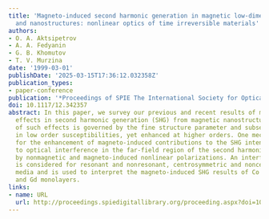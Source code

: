 ```yaml
---
title: 'Magneto-induced second harmonic generation in magnetic low-dimensional systems
  and nanostructures: nonlinear optics of time irreversible materials'
authors:
- O. A. Aktsipetrov
- A. A. Fedyanin
- G. B. Khomutov
- T. V. Murzina
date: '1999-03-01'
publishDate: '2025-03-15T17:36:12.032358Z'
publication_types:
- paper-conference
publication: '*Proceedings of SPIE The International Society for Optical Engineering*'
doi: 10.1117/12.342357
abstract: In this paper, we survey our previous and recent results of magneto-induced
  effects in second harmonic generation (SHG) from magnetic nanostructures. The degree
  of such effects is governed by the fine structure parameter and subsequently small
  in low order susceptibilities, yet enhanced at higher orders. One mechanism responsible
  for the enhancement of magneto-induced contributions to the SHG intensity is related
  to optical interference in the far-field region of the second harmonic fields generated
  by nonmagnetic and magneto-induced nonlinear polarizations. An interference model
  is considered for resonant and nonresonant, centrosymmetric and noncentrosymmetric
  media and is used to interpret the magneto-induced SHG results of Co nanocrystals
  and Gd monolayers.
links:
- name: URL
  url: http://proceedings.spiedigitallibrary.org/proceeding.aspx?doi=10.1117/12.342357
---
```


